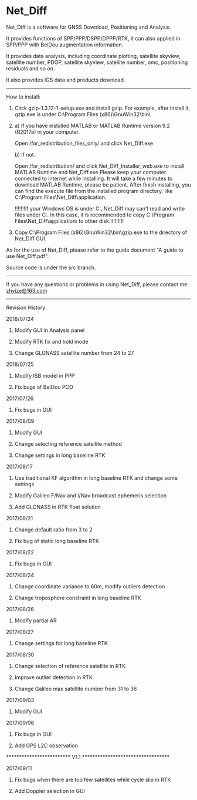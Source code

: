 # Net_Diff

Net_Diff is a software for GNSS Download, Positioning and Analysis.

It provides functions of SPP/PPP/DSPP/DPPP/RTK, it can also applied in SPP/PPP with BeiDou augmentation information.

It provides data analysis, including coordinate plotting, satellite skyview, satellite number, PDOP, satellite skyview, satellite number, omc, positioning residuals and so on.
 
It also provides IGS data and products download.

*****************************************************************************************************
How to install:
1. Click gzip-1.3.12-1-setup.exe and install gzip. For example, after install it, gzip.exe is under C:\Program Files (x86)\GnuWin32\bin\
 
2. a) If you have installed MATLAB or MATLAB Runtime version 9.2 (R2017a) in your computer.
   
      Open /for_redistribution_files_only/ and click Net_Diff.exe
      
   b) If not.
   
      Open /for_redistribution/ and click Net_Diff_Installer_web.exe to install MATLAB Runtime and Net_Diff.exe
      Please keep your computer connected to internet while installing.
      It will take a few minutes to download MATLAB Runtime, please be patient.
      After finish installing, you can find the execute file from the installed program directory, like C:\Program Files\Net_Diff\application\. 
      
      !!!!!!!If your Windows OS is under C:\, Net_Diff may can’t read and write files under C:\. In this case, it is recommended to copy C:\Program Files\Net_Diff\application\ to other disk.!!!!!!!!!
      
3. Copy C:\Program Files (x86)\GnuWin32\bin\gzip.exe to the directory of Net_Diff GUI.

As for the use of Net_Diff, please refer to the guide document "A guide to use Net_Diff.pdf".

Source code is under the src branch.     
****************************************************************************************************
If you have any questions or problems in using Net_Diff, please contact me:  zhyize@163.com


****************************************************************************************************
Revision History:

2018/07/24 
   1. Modify GUI in Analysis panel 

   2. Modify RTK fix and hold mode

   3. Change GLONASS satellite number from 24 to 27
   
2018/07/25
   1. Modify ISB model in PPP
   
   2. Fix bugs of BeiDou PCO
   
2017/07/26
   1. Fix bugs in GUI
   
2017/08/09
   1. Modify GUI
   
   2. Change selecting reference satellite method
   
   3. Change settings in long baseline RTK
   
2017/08/17
   1. Use traditional KF algorithm in long baseline RTK and change some settings
   
   2. Modify Galileo F/Nav and I/Nav broadcast ephemeris selection
   
   3. Add GLONASS in RTK float solution
   
2017/08/21
   1. Change default ratio from 3 to 2
   
   2. Fix bug of static long baseline RTK

2017/08/22
   1. Fix bugs in GUI
   
2017/08/24
   1. Change coordinate variance to 60m, modify outliers detection
   
   2. Change troposphere constraint in long baseline RTK

2017/08/26
   1. Modify partial AR
   
2017/08/27
   1. Change settings for long baseline RTK
    
2017/08/30
   1. Change selection of reference satellite in RTK
   
   2. Improve outlier detection in RTK
   
   3. Change Galileo max satellite number from 31 to 36
    
2017/09/03
   1. Modify GUI
   
2017/09/06
   1. Fix bugs in GUI
   
   2. Add GPS L2C observation
   
************************* V1.1 **********************************

2017/09/11
   1. Fix bugs when there are too few satellites while cycle slip in RTK
   
   2. Add Doppler selection in GUI
   
   
   
   
